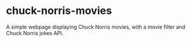 # chuck-norris-movies
 A simple webpage displaying Chuck Norris movies, with a movie filter and Chuck Norris jokes API.

